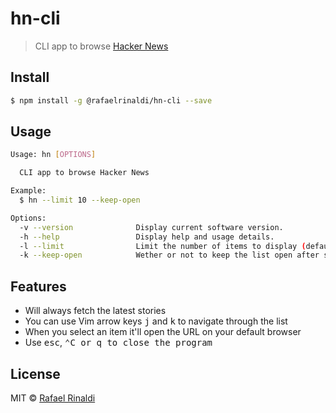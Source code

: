 # hn-cli

> CLI app to browse [Hacker News](http://news.ycombinator.com)

## Install

```sh
$ npm install -g @rafaelrinaldi/hn-cli --save
```

## Usage

```sh
Usage: hn [OPTIONS]

  CLI app to browse Hacker News

Example:
  $ hn --limit 10 --keep-open

Options:
  -v --version              Display current software version.
  -h --help                 Display help and usage details.
  -l --limit                Limit the number of items to display (defaults to `15`).
  -k --keep-open            Wether or not to keep the list open after selecting an item (defaults to `false`).
```

## Features

* Will always fetch the latest stories
* You can use Vim arrow keys <kbd>j</kbd> and <kbd>k</kbd> to navigate through the list
* When you select an item it'll open the URL on your default browser
* Use <kbd>esc</kbd>, <kbd>⌃C<kbd> or <kbd>q</kbd> to close the program

## License

MIT © [Rafael Rinaldi](http://rinaldi.io)
